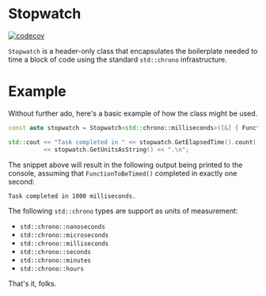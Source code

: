 # Stopwatch

[![codecov](https://codecov.io/gh/TimSevereijns/Stopwatch/branch/master/graph/badge.svg?token=AwpiiHgIg5)](https://codecov.io/gh/TimSevereijns/Stopwatch)

`Stopwatch` is a header-only class that encapsulates the boilerplate needed to time a block of code using the standard `std::chrono` infrastructure.

# Example

Without further ado, here's a basic example of how the class might be used.

```C++
const auto stopwatch = Stopwatch<std::chrono::milliseconds>([&] { FunctionToBeTimed(); });

std::cout << "Task completed in " << stopwatch.GetElapsedTime().count() << " "
          << stopwatch.GetUnitsAsString() << ".\n";
```

The snippet above will result in the following output being printed to the console, assuming that `FunctionToBeTimed()` completed in exactly one second:

```
Task completed in 1000 milliseconds.
```

The following `std::chrono` types are support as units of measurement:

* `std::chrono::nanoseconds`
* `std::chrono::microseconds`
* `std::chrono::milliseconds`
* `std::chrono::seconds`
* `std::chrono::minutes`
* `std::chrono::hours`

That's it, folks.

